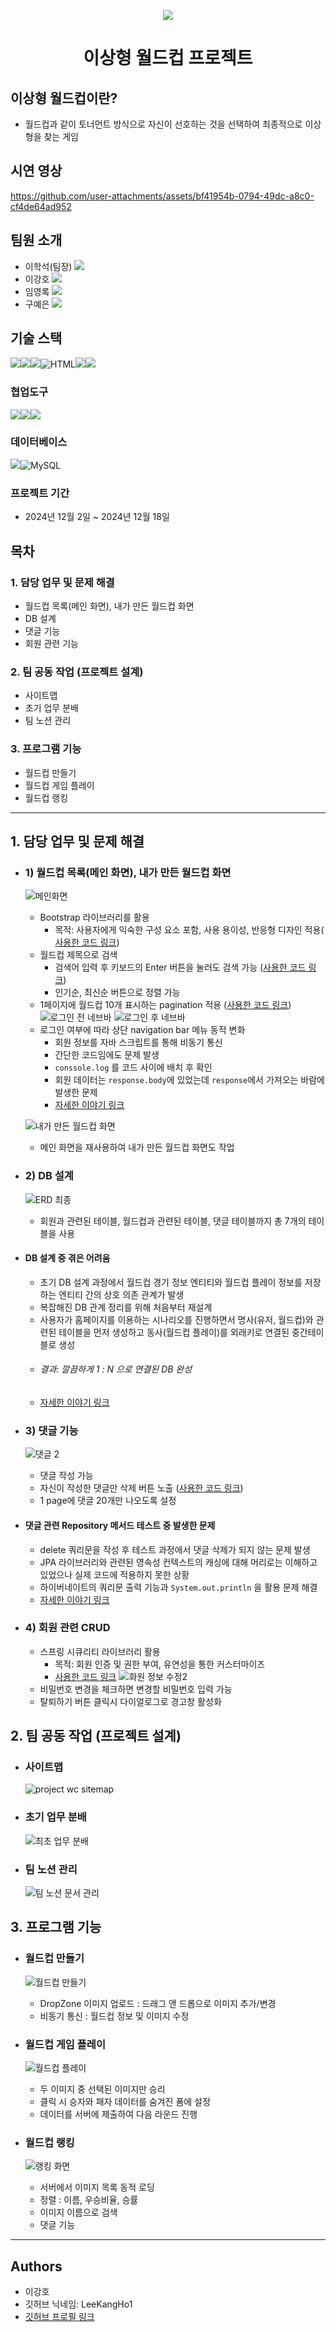 <p align="center">
  <img src="https://github.com/user-attachments/assets/042778ff-b7ff-48e0-9442-fdee3f957e68">
</p>
<h1 align="center">
  이상형 월드컵 프로젝트
</h1>

## 이상형 월드컵이란?
- 월드컵과 같이 토너먼트 방식으로 자신이 선호하는 것을 선택하여 최종적으로 이상형을 찾는 게임
## 시연 영상
https://github.com/user-attachments/assets/bf41954b-0794-49dc-a8c0-cf4de64ad952
## 팀원 소개
- 이학석(팀장) [<img src="https://img.shields.io/badge/Git-이학석-red?logo=GITHUb">](https://github.com/HSLee1013)
- 이강호 [<img src="https://img.shields.io/badge/Git-이강호-green?logo=GITHUb">](https://github.com/LeeKangHo1) 
- 임영록 [<img src="https://img.shields.io/badge/Git-임영록-blue?logo=GITHUb">](https://github.com/Young14482) 
- 구예은 [<img src="https://img.shields.io/badge/Git-구예은-orange?logo=GITHUb">](https://github.com/goho11)
## 기술 스택
<img src="https://img.shields.io/badge/java-%23ED8B00.svg?style=for-the-badge&logo=openjdk&logoColor=white"><img src="https://img.shields.io/badge/springboot-6DB33F?style=for-the-badge&logo=springboot&logoColor=white"><img src="https://img.shields.io/badge/gradle-02303A?style=for-the-badge&logo=gradle&logoColor=white"><img src="https://img.shields.io/badge/HTML-E34F26?style=for-the-badge&logo=html5&logoColor=white" alt="HTML" /><img src="https://img.shields.io/badge/css-1572B6?style=for-the-badge&logo=css&logoColor=white"><img src="https://img.shields.io/badge/javascript-F7DF1E?style=for-the-badge&logo=javascript&logoColor=white">
### 협업도구
<img src="https://img.shields.io/badge/git-F05032?style=for-the-badge&logo=git&logoColor=white"><img src="https://img.shields.io/badge/slack-4A154B?style=for-the-badge&logo=slack&logoColor=white"><img src="https://img.shields.io/badge/notion-000000?style=for-the-badge&logo=notion&logoColor=white">
### 데이터베이스
<img src="https://img.shields.io/badge/H2-FF4000?style=for-the-badge&logo=H2&logoColor=white"><img src="https://img.shields.io/badge/MySQL-4479A1?style=for-the-badge&logo=mysql&logoColor=white" alt="MySQL"/>
### 프로젝트 기간
- 2024년 12월 2일 ~ 2024년 12월 18일
## 목차
### 1. 담당 업무 및 문제 해결
- 월드컵 목록(메인 화면), 내가 만든 월드컵 화면
- DB 설계
- 댓글 기능
- 회원 관련 기능
### 2. 팀 공동 작업 (프로젝트 설계)
- 사이트맵
- 초기 업무 분배
- 팀 노션 관리
### 3. 프로그램 기능
- 월드컵 만들기
- 월드컵 게임 플레이
- 월드컵 랭킹
---
## 1. 담당 업무 및 문제 해결
- ### 1) 월드컵 목록(메인 화면), 내가 만든 월드컵 화면
	![메인화면](https://github.com/user-attachments/assets/545aa253-e130-475d-9323-6297b974b4f4)
	- Bootstrap 라이브러리를 활용
		- 목적: 사용자에게 익숙한 구성 요소 포함, 사용 용이성, 반응형 디자인 적용( [사용한 코드 링크](https://inblog.ai/devleekangho/36904))
	- 월드컵 제목으로 검색
		- 검색어 입력 후 키보드의 Enter 버튼을 눌러도 검색 가능 ([사용한 코드 링크](https://inblog.ai/devleekangho/%EC%9D%B4%EC%83%81%ED%98%95-%EC%9B%94%EB%93%9C%EC%BB%B5-%ED%94%84%EB%A1%9C%EC%A0%9D%ED%8A%B8-%EC%82%AC%EC%9A%A9-%EA%B8%B0%EC%88%A0-%EA%B2%80%EC%83%89%EC%96%B4-%EC%9E%85%EB%A0%A5-%ED%9B%84-%EC%97%94%ED%84%B0%ED%82%A4%EB%A1%9C-%EA%B2%80%EC%83%89-39377))
		- 인기순, 최신순 버튼으로 정렬 가능
	- 1페이지에 월드컵 10개 표시하는 pagination 적용 ([사용한 코드 링크](https://inblog.ai/devleekangho/%EC%9D%B4%EC%83%81%ED%98%95-%EC%9B%94%EB%93%9C%EC%BB%B5-%ED%94%84%EB%A1%9C%EC%A0%9D%ED%8A%B8-%EC%82%AC%EC%9A%A9-%EA%B8%B0%EC%88%A0-pagination-39376))
	![로그인 전 네브바](https://github.com/user-attachments/assets/f7e350c6-3b8d-4002-9cca-9f3bd9cd1d73)
	![로그인 후 네브바](https://github.com/user-attachments/assets/942351b9-6e6c-43c3-be2b-6d357c621b23)
	- 로그인 여부에 따라 상단 navigation bar 메뉴 동적 변화
		- 회원 정보를 자바 스크립트를 통해 비동기 통신
		- 간단한 코드임에도 문제 발생
		- `conssole.log` 를 코드 사이에 배치 후 확인
		- 회원 데이터는 `response.body`에 있었는데 `response`에서 가져오는 바람에 발생한 문제
		- [자세한 이야기 링크](https://inblog.ai/devleekangho/%EC%9D%B4%EC%83%81%ED%98%95-%EC%9B%94%EB%93%9C%EC%BB%B5-%ED%94%84%EB%A1%9C%EC%A0%9D%ED%8A%B8-%EB%AC%B8%EC%A0%9C-%ED%95%B4%EA%B2%B0-%EB%B9%84%EB%8F%99%EA%B8%B0%EB%A1%9C-%EC%9C%A0%EC%A0%80-%EC%A0%95%EB%B3%B4-%EB%B0%9B%EB%8B%A4%EA%B0%80-%EB%B0%9C%EC%83%9D%ED%95%9C-%EB%AC%B8%EC%A0%9C-39382)

	![내가 만든 월드컵 화면](https://github.com/user-attachments/assets/d63a1b09-cc5d-40ae-b619-2e5649fa4705)
	- 메인 화면을 재사용하여 내가 만든 월드컵 화면도 작업

- ### 2) DB 설계
	![ERD 최종](https://github.com/user-attachments/assets/4d2e82e9-ba59-4949-902e-a9d1f3b038b4)
	- 회원과 관련된 테이블, 월드컵과 관련된 테이블, 댓글 테이블까지 총 7개의 테이블을 사용
- #### DB 설계 중 겪은 어려움
	- 초기 DB 설계 과정에서 월드컵 경기 정보 엔티티와 월드컵 플레이 정보를 저장하는 엔티티 간의 상호 의존 관계가 발생
	- 복잡해진 DB 관계 정리를 위해 처음부터 재설계
	- 사용자가 홈페이지를 이용하는 시나리오를 진행하면서 명사(유저, 월드컵)와 관련된 테이블을 먼저 생성하고 동사(월드컵 플레이)를 외래키로 연결된 중간테이블로 생성
	- ###### 결과: 깔끔하게 1 : N 으로 연결된 DB 완성
	- [자세한 이야기 링크](https://inblog.ai/devleekangho/%EC%9D%B4%EC%83%81%ED%98%95-%EC%9B%94%EB%93%9C%EC%BB%B5-%ED%94%84%EB%A1%9C%EC%A0%9D%ED%8A%B8-%EB%AC%B8%EC%A0%9C-%ED%95%B4%EA%B2%B0-db-%EC%84%A4%EA%B3%84-%ED%94%84%EB%A1%A0%ED%8A%B8%EC%97%90%EC%84%9C-%EC%98%A4%EB%8A%94-%EC%A0%95%EB%B3%B4%EB%A5%BC-%EA%B2%80%EC%A6%9D%ED%95%B4%EC%84%9C-%EB%B0%B1%EC%84%9C%EB%B2%84%EC%97%90-%EB%B0%98%EC%98%81-39380)

- ### 3) 댓글 기능
	![댓글 2](https://github.com/user-attachments/assets/cc1ab7f9-f715-4e7d-839f-7ea1c946d83b)
	- 댓글 작성 가능
	- 자신이 작성한 댓글만 삭제 버튼 노출 ([사용한 코드 링크](https://inblog.ai/devleekangho/%EC%9D%B4%EC%83%81%ED%98%95-%EC%9B%94%EB%93%9C%EC%BB%B5-%ED%94%84%EB%A1%9C%EC%A0%9D%ED%8A%B8-%EC%82%AC%EC%9A%A9-%EA%B8%B0%EC%88%A0-mustache-%EC%97%90%EC%84%9C-%EC%A1%B0%EA%B1%B4%EB%AC%B8-39378))
	- 1 page에 댓글 20개만 나오도록 설정
- #### 댓글 관련 Repository 메서드 테스트 중 발생한 문제
	- delete 쿼리문을 작성 후 테스트 과정에서 댓글 삭제가 되지 않는 문제 발생
	- JPA 라이브러리와 관련된 영속성 컨텍스트의 캐싱에 대해 머리로는 이해하고 있었으나 실제 코드에 적용하지 못한 상황
	- 하이버네이트의 쿼리문 출력 기능과 `System.out.println` 을 활용 문제 해결
	- [자세한 이야기 링크](https://inblog.ai/devleekangho/%EC%9D%B4%EC%83%81%ED%98%95-%EC%9B%94%EB%93%9C%EC%BB%B5-%ED%94%84%EB%A1%9C%EC%A0%9D%ED%8A%B8-%EB%AC%B8%EC%A0%9C-%ED%95%B4%EA%B2%B0-comment-%EC%82%AD%EC%A0%9C-%ED%85%8C%EC%8A%A4%ED%8A%B8-%EC%A4%91-%EB%AC%B8%EC%A0%9C-%EC%98%81%EC%86%8D%EC%84%B1-%EC%BB%A8%ED%85%8D%EC%8A%A4%ED%8A%B8-%EA%B4%80%EB%A0%A8-39381)

- ### 4) 회원 관련 CRUD
	- 스프링 시큐리티 라이브러리 활용
		- 목적: 회원 인증 및 권한 부여, 유연성을 통한 커스터마이즈 
		- [사용한 코드 링크](https://inblog.ai/devleekangho/%EC%9D%B4%EC%83%81%ED%98%95-%EC%9B%94%EB%93%9C%EC%BB%B5-%ED%94%84%EB%A1%9C%EC%A0%9D%ED%8A%B8-%EC%82%AC%EC%9A%A9-%EA%B8%B0%EC%88%A0-%EC%8B%9C%ED%81%90%EB%A6%AC%ED%8B%B0-%EB%A1%9C%EA%B7%B8%EC%9D%B8-%EB%A1%9C%EA%B7%B8%EC%95%84%EC%9B%83-%EC%84%A4%EC%A0%95-39379)
	![화원 정보 수정2](https://github.com/user-attachments/assets/7db83503-5c10-460e-bc28-12dae1cfff96)
	- 비밀번호 변경을 체크하면 변경할 비밀번호 입력 가능
	- 탈퇴하기 버튼 클릭시 다이얼로그로 경고창 활성화

## 2. 팀 공동 작업 (프로젝트 설계)
- ### 사이트맵
	![project wc sitemap](https://github.com/user-attachments/assets/93af0014-58a7-41a7-ad10-0bde83dbc40a)

- ### 초기 업무 분배
	![최초 업무 분배](https://github.com/user-attachments/assets/4bf1e7fc-6d6a-44f7-93ea-7e6ecbb8334a)

- ### 팀 노션 관리
	![팀 노션 문서 관리](https://github.com/user-attachments/assets/806f2e39-e107-4d31-a123-ff465c173ddf)

## 3. 프로그램 기능
- ### 월드컵 만들기
	![월드컵 만들기](https://github.com/user-attachments/assets/2123b601-09e7-45b5-b517-fdb8fd0a8800)
	- DropZone 이미지 업로드 : 드래그 앤 드롭으로 이미지 추가/변경
	- 비동기 통신 : 월드컵 정보 및 이미지 수정

- ### 월드컵 게임 플레이
	![월드컵 플레이](https://github.com/user-attachments/assets/c4a02b85-79dc-4948-a8b5-87b89e4d2d3a)
	- 두 이미지 중 선택된 이미지만 승리
	- 클릭 시 승자와 패자 데이터를 숨겨진 폼에 설정
	- 데이터를 서버에 제출하여 다음 라운드 진행

- ### 월드컵 랭킹
	![랭킹 화면](https://github.com/user-attachments/assets/ec218b12-5c88-4ca5-8467-a38e116f710a)
	- 서버에서 이미지 목록 동적 로딩
	- 정렬 : 이름, 우승비율, 승률
	- 이미지 이름으로 검색
	- 댓글 기능

---
## Authors
- 이강호
- 깃허브 닉네임: LeeKangHo1
- [깃허브 프로필 링크](https://github.com/LeeKangHo1)
